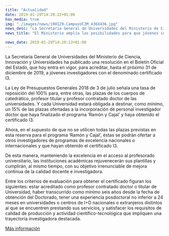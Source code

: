 ```yaml
---
title: "Actualidad"
date: 2019-01-29T14:20:22+01:00
has_media: true
img: "./images/news/190129-CampusUC3M_436X436.jpg"
news_desc: "La Secretaría General de Universidades del Ministerio de Ciencia, Innovación y Universidades ha publicado una resolución en el Boletín Oficial del Estado, que hoy entra en vigor, para acreditar, hasta el próximo 31 de diciembre de 2019, a jóvenes investigadores con el denominado certificado I3."
news_title: "El Ministerio amplía las posibilidades para que jóvenes investigadores de excelencia se incorporen a puestos de profesorado universitario"

news_date: 2019-01-29T14:20:22+01:00
---
```

<p>La Secretaría General de Universidades del Ministerio de Ciencia, Innovación y Universidades ha publicado una resolución en el Boletín Oficial del Estado, que hoy entra en vigor, para acreditar, hasta el próximo 31 de diciembre de 2019, a jóvenes investigadores con el denominado certificado I3.</p>
<p>La Ley de Presupuestos Generales 2018 de 3 de julio señala una tasa de reposición del 100% para, entre otras, las plazas de los cuerpos de catedrático, profesor titular y profesor contratado doctor de las universidades. Y cada Universidad estará obligada a destinar, como mínimo, un 15% de las plazas ofertadas a la incorporación de personal investigador doctor que haya finalizado el programa &lsquo;Ramón y Cajal&rsquo; y haya obtenido el certificado I3.</p>
<p>Ahora, en el supuesto de que no se utilicen todas las plazas previstas en esta reserva para el programa &lsquo;Ramón y Cajal&rsquo;, éstas se podrán ofertar a otros investigadores de programas de excelencia nacionales o internacionales y que hayan obtenido el certificado I3.</p>
<p>De esta manera, manteniendo la excelencia en el acceso al profesorado universitario, las instituciones académicas rejuvenecerán sus plantillas y cumplirán, al mismo tiempo, con su objetivo irrenunciable de mejora continua de la calidad docente e investigadora.</p>
<p>Entre los criterios de evaluación para obtener el certificado figuran los siguientes: estar acreditado como profesor contratado doctor o titular de Universidad, haber transcurrido como mínimo seis años desde la fecha de obtención del Doctorado, tener una experiencia posdoctoral no inferior a 24 meses en universidades o centros de I+D nacionales o extranjeros distintos al que se encuentren prestando sus servicios, y satisfacer los requisitos de calidad de producción y actividad científico-tecnológica que impliquen una trayectoria investigadora destacada.</p>
<p><a title="Ir a 'Más información', en ventana nueva" href="https://www.universidades.gob.es/portal/site/MICINN/menuitem.dbc68b34d11ccbd5d52ffeb801432ea0/?vgnextoid=7d211ad55be98610VgnVCM1000001d04140aRCRD&amp;vgnextchannel=86fe407933f47610VgnVCM1000001d04140aRCRD" target="_blank" rel="noopener">Más información</a></p>
